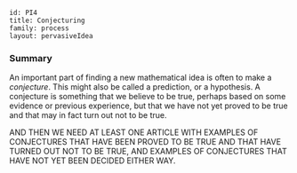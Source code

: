 ````
id: PI4
title: Conjecturing
family: process
layout: pervasiveIdea

````

### Summary

An important part of finding a new mathematical idea is often to make a _conjecture_.  This might also be called a prediction, or a hypothesis.  A conjecture is something that we believe to be true, perhaps based on some evidence or previous experience, but that we have not yet proved to be true and that may in fact turn out not to be true.

AND THEN WE NEED AT LEAST ONE ARTICLE WITH EXAMPLES OF CONJECTURES THAT HAVE BEEN PROVED TO BE TRUE AND THAT HAVE TURNED OUT NOT TO BE TRUE, AND EXAMPLES OF CONJECTURES THAT HAVE NOT YET BEEN DECIDED EITHER WAY.